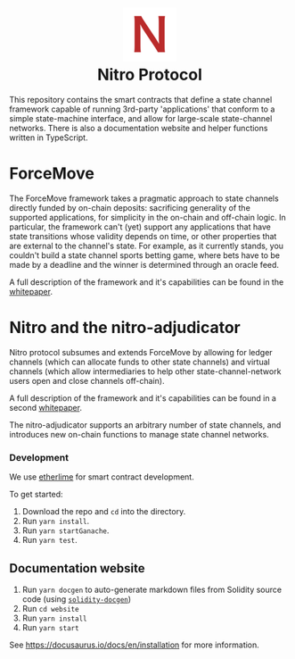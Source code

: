 <h1 align="center">
<div><img src="website/static/img/favicon.ico"> </div>
Nitro Protocol
</h1>
This repository contains the smart contracts that define a state channel framework capable of running 3rd-party
'applications' that conform to a simple state-machine interface, and allow for large-scale state-channel networks. There is also a documentation website and helper functions written in TypeScript.

# ForceMove

The ForceMove framework takes a pragmatic approach to state channels directly funded by on-chain deposits: sacrificing generality of the supported applications,
for simplicity in the on-chain and off-chain logic. In particular, the framework can't (yet) support
any applications that have state transitions whose validity depends on time, or other properties
that are external to the channel's state. For example, as it currently stands, you couldn't build
a state channel sports betting game, where bets have to be made by a deadline and the winner
is determined through an oracle feed.

A full description of the framework and it's capabilities can be found in the [whitepaper](https://magmo.com/force-move-games.pdf).

# Nitro and the nitro-adjudicator

Nitro protocol subsumes and extends ForceMove by allowing for ledger channels (which can allocate funds to other state channels) and virtual channels (which allow intermediaries to help other state-channel-network users open and close channels off-chain).

A full description of the framework and it's capabilities can be found in a second [whitepaper](https://eprint.iacr.org/2019/219).

The nitro-adjudicator supports an arbitrary number of state channels, and introduces new on-chain functions to manage state channel networks.

### Development

We use [etherlime](https://etherlime.gitbook.io/) for smart contract development.

To get started:

1. Download the repo and `cd` into the directory.
2. Run `yarn install`.
3. Run `yarn startGanache`.
4. Run `yarn test`.

## Documentation website

1. Run `yarn docgen` to auto-generate markdown files from Solidity source code (using [`solidity-docgen`](https://github.com/OpenZeppelin/solidity-docgen))
2. Run `cd website`
3. Run `yarn install`
4. Run `yarn start`

See https://docusaurus.io/docs/en/installation for more information.
